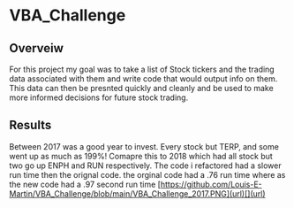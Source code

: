 # VBA_Challenge
## Overveiw
For this project my goal was to take a list of Stock tickers and the trading data associated with them and write code that would output info on them. This data can then be presnted quickly and cleanly and be used to make more informed decisions for future stock trading.

## Results
Between 2017 was a good year to invest. Every stock but TERP, and some went up as much as 199%! Comapre this to 2018 which had all stock but two go up ENPH and RUN respectively. The code i refactored had a slower run time then the orignal code. the orginal code had a .76 run time where as the new code had a .97 second run time
[https://github.com/Louis-E-Martin/VBA_Challenge/blob/main/VBA_Challenge_2017.PNG](url)[](url)
